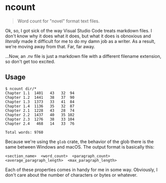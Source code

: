 # ncount

> Word count for "novel" format text files.

Ok, so, I got sick of the way Visual Studio Code treats markdown files. I don't know why it does what it does, but what it does is obnoxious and *literally* made it difficult for me to do my damn job as a writer. As a result, we're moving away from that. Far, far away.

...Now, an .nv file is just a markdown file with a different filename extension, so don't get too excited.

## Usage

```shell
$ ncount dir/*
Chapter 1.1  1401   43   32  94
Chapter 1.2  1441   38   37  90
Chapter 1.3  1373   33   41  84
Chapter 1.4  1136   35   32  87
Chapter 2.1  1228   43   28  74
Chapter 2.2  1437   40   35 102
Chapter 2.3  1276   38   33 104
Chapter 2.4   468   14   33  76

Total words: 9760
```

Because we're using the `glob` crate, the behavior of the glob there is the same between Windows and macOS. The output format is basically this:

```shell
<section_name>  <word_count>  <paragraph_count>  <average_paragraph_length>  <max_paragraph_length>
```

Each of these properties comes in handy for me in some way. Obviously, I don't care about the number of characters or bytes or whatever.
